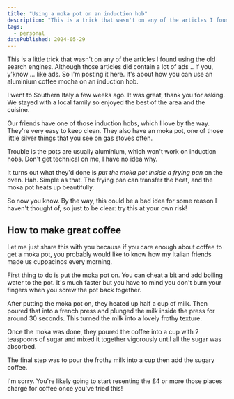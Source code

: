 ```yaml
---
title: "Using a moka pot on an induction hob"
description: "This is a trick that wasn't on any of the articles I found using the old search engines. So I'm posting it here. It's about how you can use an aluminium coffee moka pot on an induction hob."
tags: 
  - personal
datePublished: 2024-05-29
---
```

This is a little trick that wasn't on any of the articles I found using the old search engines. Although those articles did contain a lot of ads .. if you, y'know ... like ads. So I'm posting it here. It's about how you can use an aluminium coffee mocha on an induction hob.

I went to Southern Italy a few weeks ago. It was great, thank you for asking. We stayed with a local family so enjoyed the best of the area and the cuisine.

Our friends have one of those induction hobs, which I love by the way. They're very easy to keep clean. They also have an moka pot, one of those little silver things that you see on gas stoves often. 

Trouble is the pots are usually aluminium, which won't work on induction hobs. Don't get technical on me, I have no idea why.

It turns out what they'd done is _put the moka pot inside a frying pan_ on the oven. Hah. Simple as that. The frying pan can transfer the heat, and the moka pot heats up beautifully.

So now you know. By the way, this could be a bad idea for some reason I haven't thought of, so just to be clear: try this at your own risk!

## How to make great coffee

Let me just share this with you because if you care enough about coffee to get a moka pot, you probably would like to know how my Italian friends made us cuppacinos every morning.

First thing to do is put the moka pot on. You can cheat a bit and add boiling water to the pot. It's much faster but you have to mind you don't burn your fingers when you screw the pot back together.

After putting the moka pot on, they heated up half a cup of milk. Then poured that into a french press and plunged the milk inside the press for around 30 seconds. This turned the milk into a lovely frothy texture.

Once the moka was done, they poured the coffee into a cup with 2 teaspoons of sugar and mixed it together vigorously until all the sugar was absorbed.

The final step was to pour the frothy milk into a cup then add the sugary coffee.

I'm sorry. You're likely going to start resenting the £4 or more those places charge for coffee once you've tried this!